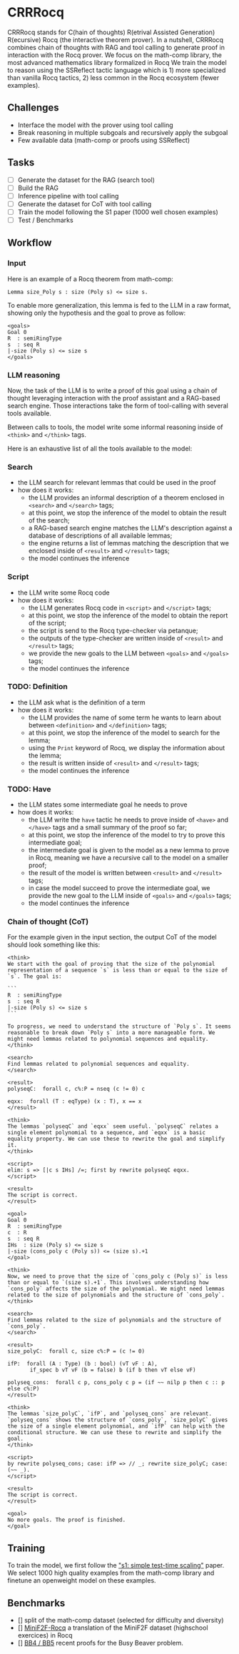 # CRRRocq

CRRRocq stands for C(hain of thoughts) R(etrival Assisted Generation) R(ecursive) Rocq (the interactive theorem prover).
In a nutshell, CRRRocq combines chain of thoughts with RAG and tool calling to generate proof in interaction with the Rocq prover.
We focus on the math-comp library, the most advanced mathematics library formalized in Rocq
We train the model to reason using the SSReflect tactic language which is 1) more specialized than vanilla Rocq tactics, 2) less common in the Rocq ecosystem (fewer examples).

## Challenges

- Interface the model with the prover using tool calling
- Break reasoning in multiple subgoals and recursively apply the subgoal
- Few available data (math-comp or proofs using SSReflect)

## Tasks

- [ ] Generate the dataset for the RAG (search tool)
- [ ] Build the RAG
- [ ] Inference pipeline with tool calling
- [ ] Generate the dataset for CoT with tool calling
- [ ] Train the model following the S1 paper (1000 well chosen examples)
- [ ] Test / Benchmarks

## Workflow

### Input

Here is an example of a Rocq theorem from math-comp:

```coq
Lemma size_Poly s : size (Poly s) <= size s.
```

To enable more generalization, this lemma is fed to the LLM in a raw format,
showing only the hypothesis and the goal to prove as follow:

```
<goals>
Goal 0
R  : semiRingType
s  : seq R
|-size (Poly s) <= size s
</goals>
```

### LLM reasoning

Now, the task of the LLM is to write a proof of this goal using a chain of thought
leveraging interaction with the proof assistant and a RAG-based search engine.
Those interactions take the form of tool-calling with several tools available.

Between calls to tools, the model write some informal reasoning inside of `<think>` and `</think>` tags.

Here is an exhaustive list of all the tools available to the model:

### Search

- the LLM search for relevant lemmas that could be used in the proof
- how does it works:
  - the LLM provides an informal description of a theorem enclosed in `<search>` and `</search>` tags;
  - at this point, we stop the inference of the model to obtain the result of the search;
  - a RAG-based search engine matches the LLM's description against a database of descriptions of all available lemmas;
  - the engine returns a list of lemmas matching the description that we enclosed inside of `<result>` and `</result>` tags;
  - the model continues the inference

### Script

- the LLM write some Rocq code
- how does it works:
  - the LLM generates Rocq code in `<script>` and `</script>` tags;
  - at this point, we stop the inference of the model to obtain the report of the script;
  - the script is send to the Rocq type-checker via petanque;
  - the outputs of the type-checker are written inside of `<result>` and `</result>` tags;
  - we provide the new goals to the LLM between `<goals>` and `</goals>` tags;
  - the model continues the inference

### TODO: Definition

- the LLM ask what is the definition of a term
- how does it works:
  - the LLM provides the name of some term he wants to learn about between `<definition>` and `</definition>` tags;
  - at this point, we stop the inference of the model to search for the lemma;
  - using the `Print` keyword of Rocq, we display the information about the lemma;
  - the result is written inside of `<result>` and `</result>` tags;
  - the model continues the inference

### TODO: Have

- the LLM states some intermediate goal he needs to prove
- how does it works:
  - the LLM write the `have` tactic he needs to prove inside of `<have>` and `</have>` tags and a small summary of the proof so far;
  - at this point, we stop the inference of the model to try to prove this intermediate goal;
  - the intermediate goal is given to the model as a new lemma to prove in Rocq, meaning we have a recursive call to the model on a smaller proof;
  - the result of the model is written between `<result>` and `</result>` tags;
  - in case the model succeed to prove the intermediate goal, we provide the new goal to the LLM inside of `<goals>` and `</goals>` tags;
  - the model continues the inference

### Chain of thought (CoT)

For the example given in the input section, the output CoT of the model should look something like this:

``````
<think>
We start with the goal of proving that the size of the polynomial representation of a sequence `s` is less than or equal to the size of `s`. The goal is:

```
R  : semiRingType
s  : seq R
|-size (Poly s) <= size s
```

To progress, we need to understand the structure of `Poly s`. It seems reasonable to break down `Poly s` into a more manageable form. We might need lemmas related to polynomial sequences and equality.
</think>

<search>
Find lemmas related to polynomial sequences and equality.
</search>

<result>
polyseqC:  forall c, c%:P = nseq (c != 0) c

eqxx:  forall (T : eqType) (x : T), x == x
</result>

<think>
The lemmas `polyseqC` and `eqxx` seem useful. `polyseqC` relates a single element polynomial to a sequence, and `eqxx` is a basic equality property. We can use these to rewrite the goal and simplify it.
</think>

<script>
elim: s => [|c s IHs] /=; first by rewrite polyseqC eqxx.
</script>

<result>
The script is correct.
</result>

<goal>
Goal 0
R  : semiRingType
c  : R
s  : seq R
IHs  : size (Poly s) <= size s
|-size (cons_poly c (Poly s)) <= (size s).+1
</goal>

<think>
Now, we need to prove that the size of `cons_poly c (Poly s)` is less than or equal to `(size s).+1`. This involves understanding how `cons_poly` affects the size of the polynomial. We might need lemmas related to the size of polynomials and the structure of `cons_poly`.
</think>

<search>
Find lemmas related to the size of polynomials and the structure of `cons_poly`.
</search>

<result>
size_polyC:  forall c, size c%:P = (c != 0)

ifP:  forall (A : Type) (b : bool) (vT vF : A),
       if_spec b vT vF (b = false) b (if b then vT else vF)

polyseq_cons:  forall c p, cons_poly c p = (if ~~ nilp p then c :: p else c%:P)
</result>

<think>
The lemmas `size_polyC`, `ifP`, and `polyseq_cons` are relevant. `polyseq_cons` shows the structure of `cons_poly`, `size_polyC` gives the size of a single element polynomial, and `ifP` can help with the conditional structure. We can use these to rewrite and simplify the goal.
</think>

<script>
by rewrite polyseq_cons; case: ifP => // _; rewrite size_polyC; case: (~~ _).
</script>

<result>
The script is correct.
</result>

<goal>
No more goals. The proof is finished.
</goal>
``````

## Training

To train the model, we first follow the ["s1: simple test-time scaling"](https://arxiv.org/pdf/2501.19393) paper.
We select 1000 high quality examples from the math-comp library and finetune an openweight model on these examples. 


## Benchmarks

- [] split of the math-comp dataset (selected for difficulty and diversity)
- [] [MiniF2F-Rocq](https://arxiv.org/pdf/2501.19393) a translation of the MiniF2F dataset (highschool exercices) in Rocq
- [] [BB4 / BB5](https://github.com/ccz181078/Coq-BB5) recent proofs for the Busy Beaver problem.


